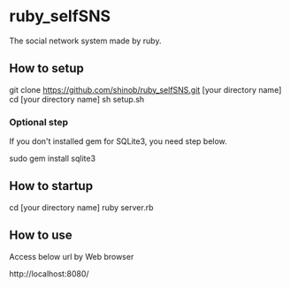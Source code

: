 # ruby_selfSNS

The social network system made by ruby.

## How to setup

git clone https://github.com/shinob/ruby_selfSNS.git [your directory name]
cd [your directory name]
sh setup.sh

### Optional step

If you don't installed gem for SQLite3, you need step below.

sudo gem install sqlite3

## How to startup

cd [your directory name]
ruby server.rb

## How to use

Access below url by Web browser

http://localhost:8080/